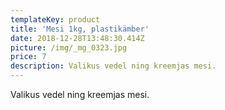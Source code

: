 ```yaml
---
templateKey: product
title: 'Mesi 1kg, plastikämber'
date: 2018-12-28T13:48:30.414Z
picture: /img/_mg_0323.jpg
price: 7
description: Valikus vedel ning kreemjas mesi.
---
```

Valikus vedel ning kreemjas mesi.
